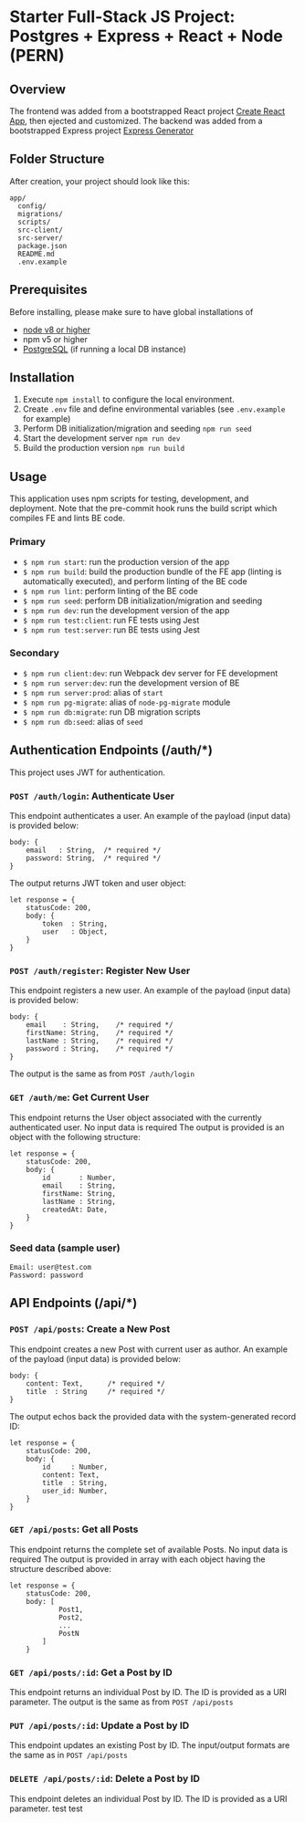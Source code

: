 # Starter Full-Stack JS Project: Postgres + Express + React + Node (PERN)

## Overview

The frontend was added from a bootstrapped React project [Create React App](https://github.com/facebookincubator/create-react-app), then ejected and customized.
The backend was added from a bootstrapped Express project [Express Generator](https://expressjs.com/en/starter/generator.html)

## Folder Structure

After creation, your project should look like this:

```
app/
  config/
  migrations/
  scripts/
  src-client/
  src-server/
  package.json
  README.md
  .env.example
```



## Prerequisites
Before installing, please make sure to have global installations of
* [node v8 or higher](https://nodejs.org/en/download/)
* npm v5 or higher
* [PostgreSQL](https://www.postgresql.org/download/) (if running a local DB instance)

## Installation
1. Execute `npm install` to configure the local environment.
2. Create `.env` file and define environmental variables (see `.env.example` for example)
3. Perform DB initialization/migration and seeding `npm run seed`
4. Start the development server `npm run dev`
5. Build the production version `npm run build`


## Usage
This application uses npm scripts for testing, development, and deployment.
Note that the pre-commit hook runs the build script which compiles FE and lints BE code.

### Primary
* `$ npm run start`: run the production version of the app
* `$ npm run build`: build the production bundle of the FE app (linting is automatically executed), and perform linting of the BE code
* `$ npm run lint`: perform linting of the BE code
* `$ npm run seed`: perform DB initialization/migration and seeding
* `$ npm run dev`: run the development version of the app
* `$ npm run test:client`: run FE tests using Jest
* `$ npm run test:server`: run BE tests using Jest

### Secondary
* `$ npm run client:dev`: run Webpack dev server for FE development
* `$ npm run server:dev`: run the development version of BE
* `$ npm run server:prod`: alias of `start`
* `$ npm run pg-migrate`: alias of `node-pg-migrate` module
* `$ npm run db:migrate`: run DB migration scripts
* `$ npm run db:seed`: alias of `seed`

## Authentication Endpoints (/auth/*)
This project uses JWT for authentication.

### `POST /auth/login`: Authenticate User
This endpoint authenticates a user. An example of the payload (input data) is provided below:
```
body: {
    email   : String,  /* required */
    password: String,  /* required */
}
```
The output returns JWT token and user object:
```
let response = {
    statusCode: 200,
    body: {
        token  : String,
        user   : Object,
    }
}
```

### `POST /auth/register`: Register New User
This endpoint registers a new user. An example of the payload (input data) is provided below:
```
body: {
    email    : String,    /* required */
    firstName: String,    /* required */
    lastName : String,    /* required */
    password : String,    /* required */
}
```
The output is the same as from `POST /auth/login`

### `GET /auth/me`: Get Current User
This endpoint returns the User object associated with the currently authenticated user. No input data is required
The output is provided is an object with the following structure:
```
let response = {
    statusCode: 200,
    body: {
        id       : Number,
        email    : String,
        firstName: String,
        lastName : String,
        createdAt: Date,
    }
}
```

### Seed data (sample user)
```
Email: user@test.com
Password: password
```
## API Endpoints (/api/*)

### `POST /api/posts`: Create a New Post
This endpoint creates a new Post with current user as author. An example of the payload (input data) is provided below:
```
body: {
    content: Text,      /* required */
    title  : String     /* required */
}
```
The output echos back the provided data with the system-generated record ID:
```
let response = {
    statusCode: 200,
    body: {
        id     : Number,
        content: Text,
        title  : String,
        user_id: Number,
    }
}
```

### `GET /api/posts`: Get all Posts
This endpoint returns the complete set of available Posts. No input data is required
The output is provided in array with each object having the structure described above:
```
let response = {
    statusCode: 200,
    body: [
            Post1,
            Post2,
            ...
            PostN
        ]
    }
```

### `GET /api/posts/:id`: Get a Post by ID
This endpoint returns an individual Post by ID. The ID is provided as a URI parameter.
The output is the same as from `POST /api/posts`

### `PUT /api/posts/:id`: Update a Post by ID
This endpoint updates an existing Post by ID. The input/output formats are the same as in `POST /api/posts`

### `DELETE /api/posts/:id`: Delete a Post by ID
This endpoint deletes an individual Post by ID. The ID is provided as a URI parameter.
test
test
